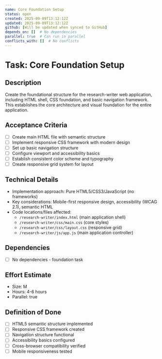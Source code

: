 ```yaml
---
name: Core Foundation Setup
status: open
created: 2025-09-09T13:12:12Z
updated: 2025-09-09T13:12:12Z
github: [Will be updated when synced to GitHub]
depends_on: []  # No dependencies
parallel: true  # Can run in parallel
conflicts_with: []  # No conflicts
---
```


# Task: Core Foundation Setup

## Description
Create the foundational structure for the research-writer web application, including HTML shell, CSS foundation, and basic navigation framework. This establishes the core architecture and visual foundation for the entire application.

## Acceptance Criteria
- [ ] Create main HTML file with semantic structure
- [ ] Implement responsive CSS framework with modern design
- [ ] Set up basic navigation structure
- [ ] Configure viewport and accessibility basics
- [ ] Establish consistent color scheme and typography
- [ ] Create responsive grid system for layout

## Technical Details  
- Implementation approach: Pure HTML5/CSS3/JavaScript (no frameworks)
- Key considerations: Mobile-first responsive design, accessibility (WCAG 2.1), semantic HTML
- Code locations/files affected: 
  - `/research-writer/index.html` (main application shell)
  - `/research-writer/css/main.css` (core styles)
  - `/research-writer/css/layout.css` (responsive grid)
  - `/research-writer/js/app.js` (main application controller)

## Dependencies
- [ ] No dependencies - foundation task

## Effort Estimate
- Size: M
- Hours: 4-6 hours
- Parallel: true

## Definition of Done
- [ ] HTML5 semantic structure implemented
- [ ] Responsive CSS framework created
- [ ] Navigation structure functional
- [ ] Accessibility basics configured
- [ ] Cross-browser compatibility verified
- [ ] Mobile responsiveness tested